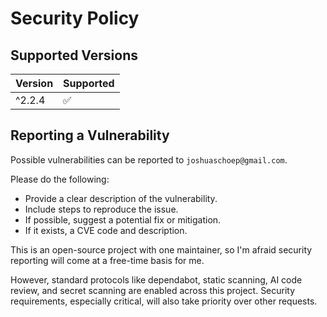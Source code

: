 # Security Policy

## Supported Versions

| Version | Supported          |
| ------- | ------------------ |
| ^2.2.4  | :white_check_mark: |

## Reporting a Vulnerability

Possible vulnerabilities can be reported to `joshuaschoep@gmail.com`.

Please do the following:
- Provide a clear description of the vulnerability.
- Include steps to reproduce the issue.
- If possible, suggest a potential fix or mitigation.
- If it exists, a CVE code and description.

This is an open-source project with one maintainer, so I'm afraid security reporting will come at a free-time basis for me.

However, standard protocols like dependabot, static scanning, AI code review, and secret scanning are enabled across this project. Security requirements, especially critical, will also take priority over other requests.
